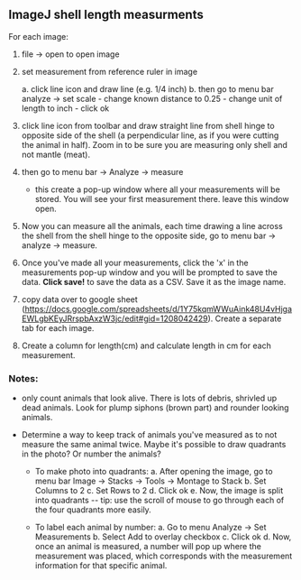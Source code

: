## ImageJ shell length measurments


For each image:

1. file -> open to open image

2. set measurement from reference ruler in image

	a. click line icon and draw line (e.g. 1/4 inch)
	b. then go to menu bar analyze -> set scale
		- change known distance to 0.25 
		- change unit of length to inch
		- click ok 

3. click line icon from toolbar and draw straight line from shell hinge to opposite side of the shell (a perpendicular line, as if you were cutting the animal in half). Zoom in to be sure you are measuring only shell and not mantle (meat). 

4. then go to menu bar -> Analyze -> measure
	- this create a pop-up window where all your measurements will be stored. You will see your first measurement there. leave this window open.

5. Now you can measure all the animals, each time drawing a line across the shell from the shell hinge to the opposite side, go to menu bar -> analyze -> measure.

6. Once you've made all your measurements, click the 'x' in the measurements pop-up window and you will be prompted to save the data. **Click save!** to save the data as a CSV. Save it as the image name.

7. copy data over to google sheet (https://docs.google.com/spreadsheets/d/1Y75kqmWWuAink48U4vHjgaEWLgbKEyJRrspbAxzW3jc/edit#gid=1208042429). Create a separate tab for each image. 

8. Create a column for length(cm) and calculate length in cm for each measurement.


### Notes:
- only count animals that look alive. There is lots of debris, shrivled up dead animals. Look for plump siphons (brown part) and rounder looking animals. 

- Determine a way to keep track of animals you've measured as to not measure the same animal twice. Maybe it's possible to draw quadrants in the photo? Or number the animals?

	- To make photo into quadrants: 
		a. After opening the image, go to menu bar Image -> Stacks -> Tools -> Montage to Stack
		b. Set Columns to 2
		c. Set Rows to 2
		d. Click ok
		e. Now, the image is split into quadrants -- tip: use the scroll of mouse to go through each of the four quadrants more easily.
	
	- To label each animal by number: 
		a. Go to menu Analyze -> Set Measurements
		b. Select Add to overlay checkbox
		c. Click ok
		d. Now, once an animal is measured, a number will pop up where the measurement was placed, which corresponds with the measurement information for that specific animal. 
